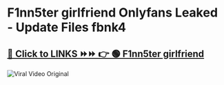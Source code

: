 
 # F1nn5ter girlfriend Onlyfans Leaked - Update Files fbnk4

## <h2><a href="https://clipsfans.com/F1nn5ter_girlfriend&ref=git">🔗 Click to LINKS ⏩⏩ 👉 🟢 F1nn5ter girlfriend </a></h2>

<a href="https://clipsfans.com/F1nn5ter_girlfriend&ref=git" rel="nofollow" data-target="animated-image.originalLink"><img src="https://i.ibb.co.com/xMMVF88/686577567.gif" alt="Viral Video Original" style="max-width: 100%; display: inline-block;" data-target="animated-image.originalImage"></a>


